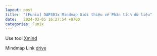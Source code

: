 ```yaml
---
layout: post
title:  "[Funix] DAP301x Mindmap Giới thiệu về Phân tích dữ liệu"
date:   2024-03-05 16:27:54 +0700
categories: Funix
---
```


Use tool [Xmind](https://xmind.app/)

Mindmap Link [drive](https://1drv.ms/u/c/e953ddf9a4ee80b0/EbCA7qT53VMggOkisgEAAAABTkef3hfNHyvmAPJRlQpl5w)

